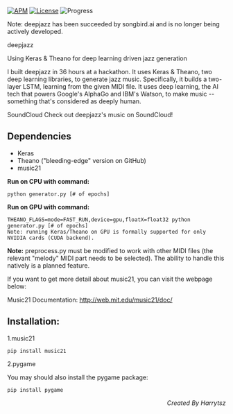 [![APM](https://img.shields.io/apm/l/vim-mode.svg?style=plastic)](https://www.apache.org/licenses/LICENSE-2.0)
[![License](https://img.shields.io/badge/harrytsz-DeepLearning_On_Music-<brightgreen>.svg)](https://blog.csdn.net/Harrytsz)
![Progress](http://progressed.io/bar/1)


Note: deepjazz has been succeeded by songbird.ai and is no longer being actively developed.

deepjazz

Using Keras & Theano for deep learning driven jazz generation

I built deepjazz in 36 hours at a hackathon. It uses Keras & Theano, two deep learning libraries, to generate jazz music. Specifically, it builds a two-layer LSTM, learning from the given MIDI file. It uses deep learning, the AI tech that powers Google's AlphaGo and IBM's Watson, to make music -- something that's considered as deeply human.

SoundCloud
Check out deepjazz's music on SoundCloud!

## Dependencies

* Keras
* Theano ("bleeding-edge" version on GitHub)
* music21

**Run on CPU with command:**
```
python generator.py [# of epochs]
```
**Run on GPU with command:**
```
THEANO_FLAGS=mode=FAST_RUN,device=gpu,floatX=float32 python generator.py [# of epochs]
Note: running Keras/Theano on GPU is formally supported for only NVIDIA cards (CUDA backend).
```

**Note:** preprocess.py must be modified to work with other MIDI files (the relevant "melody" MIDI part needs to be selected). The ability to handle this natively is a planned feature.

If you want to get more detail about music21, you can visit the webpage below:

Music21 Documentation: http://web.mit.edu/music21/doc/

## Installation:
1.music21
```
pip install music21
```
2.pygame        

You may should also install the pygame package:
```
pip install pygame
```
<p align="right">
	<em>Created By Harrytsz</em>
</p>